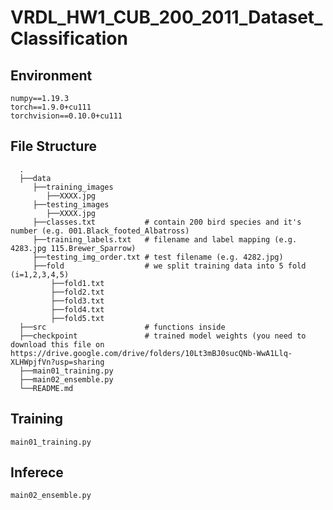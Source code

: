# VRDL_HW1_CUB_200_2011_Dataset_Classification
## Environment
```
numpy==1.19.3
torch==1.9.0+cu111
torchvision==0.10.0+cu111
```

## File Structure
      .
      ├──data
         ├──training_images
            ├──XXXX.jpg
         ├──testing_images
            ├──XXXX.jpg
         ├──classes.txt           # contain 200 bird species and it's number (e.g. 001.Black_footed_Albatross)
         ├──training_labels.txt   # filename and label mapping (e.g. 4283.jpg 115.Brewer_Sparrow)
         ├──testing_img_order.txt # test filename (e.g. 4282.jpg)
         ├──fold                  # we split training data into 5 fold (i=1,2,3,4,5)
             ├──fold1.txt
             ├──fold2.txt
             ├──fold3.txt
             ├──fold4.txt
             ├──fold5.txt
      ├──src                      # functions inside
      ├──checkpoint               # trained model weights (you need to download this file on https://drive.google.com/drive/folders/10Lt3mBJ0sucQNb-WwA1Llq-XLHWpjfVn?usp=sharing
      ├──main01_training.py
      ├──main02_ensemble.py
      └──README.md


## Training
`main01_training.py`


## Inferece
`main02_ensemble.py`
